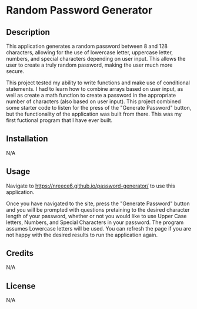 # Random Password Generator

## Description

This application generates a random password between 8 and 128 characters, allowing for the use of lowercase letter, uppercase letter, numbers, and special characters depending on user input. This allows the user to create a truly random password, making the user much more secure.

This project tested my ability to write functions and make use of conditional statements. I had to learn how to combine arrays based on user input, as well as create a math function to create a password in the appropriate number of characters (also based on user input). This project combined some starter code to listen for the press of the "Generate Password" button, but the functionality of the application was built from there. This was my first fuctional program that I have ever built.

## Installation
N/A

## Usage

Navigate to https://nreece6.github.io/password-generator/ to use this application.

Once you have navigated to the site, press the "Generate Password" button and you will be prompted with questions pretaining to the desired character length of your password, whether or not you would like to use Upper Case letters, Numbers, and Special Characters in your password. The program assumes Lowercase letters will be used. You can refresh the page if you are not happy with the desired results to run the application again.

## Credits

N/A

## License

N/A

